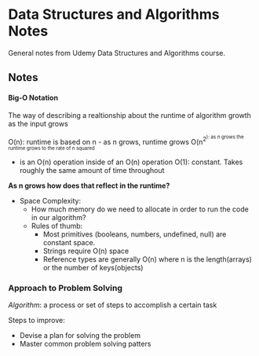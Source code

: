# Data Structures and Algorithms Notes
General notes from Udemy Data Structures and Algorithms course. 

## Notes 

#### Big-O Notation 
The way of describing a realtionship about the runtime of algorithm growth as the input grows 

O(n): runtime is based on n - as n grows, runtime grows 
O(n<sup>2<sup>): as n grows the runtime grows to the rate of n squared 
- is an O(n) operation inside of an O(n) operation
O(1): constant. Takes roughly the same amount of time throughout

**As n grows how does that reflect in the runtime?**

- Space Complexity: 
  - How much memory do we need to allocate in order to run the code in our algorithm? 
  - Rules of thumb:
    - Most primitives (booleans, numbers, undefined, null) are constant space. 
    - Strings require O(n) space 
    - Reference types are generally O(n) where n is the length(arrays) or the number of keys(objects)

### Approach to Problem Solving 
*Algorithm*: a process or set of steps to accomplish a certain task 

Steps to improve: 
  - Devise a plan for solving the problem
  - Master common problem solving patters